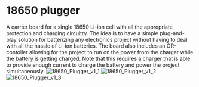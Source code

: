 # 18650 plugger
A carrier board for a single 18650 Li-ion cell with all the appropriate protection and charging circuitry. The idea is to have a simple plug-and-play solution for batterizing any electronics project without having to deal with all the hassle of Li-ion batteries. The board also includes an OR-contoller allowing for the project to run on the power from the charger while the battery is getting charged. Note that this requires a charger that is able to provide enough current to charge the battery and power the project simultaneously.
![18650_Plugger_v1_1](https://user-images.githubusercontent.com/47427510/227271497-bf1093b1-211e-4374-92c8-cd6ede212a6c.png)
![18650_Plugger_v1_2](https://user-images.githubusercontent.com/47427510/227271502-bdcf058c-31b8-4abc-8bb1-0463e2192393.png)
![18650_Plugger_v1_3](https://user-images.githubusercontent.com/47427510/227271506-0a64b7c4-cbdc-4b68-88aa-8474f8deabab.png)

